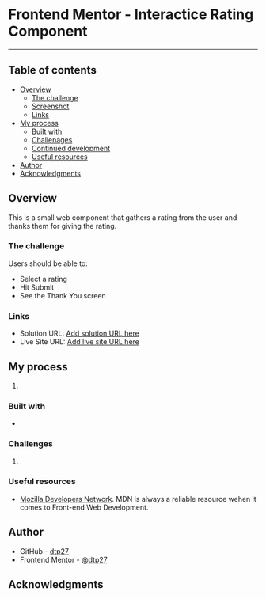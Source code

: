 # Frontend Mentor - Interactice Rating Component

---

## Table of contents

- [Overview](#overview)
  - [The challenge](#the-challenge)
  - [Screenshot](#screenshot)
  - [Links](#links)
- [My process](#my-process)
  - [Built with](#built-with)
  - [Challenages](#what-i-learned)
  - [Continued development](#continued-development)
  - [Useful resources](#useful-resources)
- [Author](#author)
- [Acknowledgments](#acknowledgments)


## Overview
This is a small web component that gathers a rating from the user and thanks them for giving the rating.

### The challenge

Users should be able to:
- Select a rating
- Hit Submit
- See the Thank You screen

### Links

- Solution URL: [Add solution URL here]()
- Live Site URL: [Add live site URL here]()

## My process
1. 

### Built with
- 

### Challenges
1. 

### Useful resources

- [Mozilla Developers Network](https://developer.mozilla.org/en-US/). MDN is always a reliable resource wehen it comes to Front-end Web Development.

## Author

- GitHub - [dtp27](https://github.com/dtp27)
- Frontend Mentor - [@dtp27](https://www.frontendmentor.io/profile/dtp27)

## Acknowledgments

